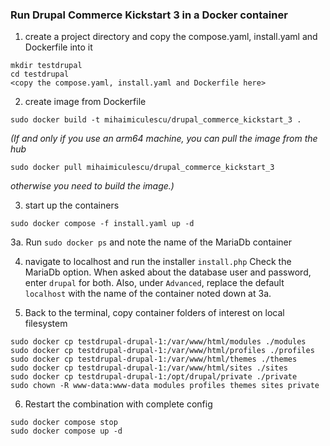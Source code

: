 ### Run Drupal Commerce Kickstart 3 in a Docker container ###

1. create a project directory and copy the compose.yaml, install.yaml and Dockerfile into it
```
mkdir testdrupal
cd testdrupal
<copy the compose.yaml, install.yaml and Dockerfile here>
```
2. create image from Dockerfile
```
sudo docker build -t mihaimiculescu/drupal_commerce_kickstart_3 .
```
*(If and only if you use an arm64 machine, you can pull the image from the hub*
```
sudo docker pull mihaimiculescu/drupal_commerce_kickstart_3
```
*otherwise you need to build the image.)* 

3. start up the containers
```
sudo docker compose -f install.yaml up -d
```
3a. Run `sudo docker ps` and note the name of the MariaDb container

4. navigate to localhost and run the installer `install.php`
Check the MariaDb option. When asked about the database user and password, enter `drupal` for both. Also, under `Advanced`, replace the default `localhost` with the name of the container noted down at 3a.

5. Back to the terminal, copy container folders of interest on local filesystem
```
sudo docker cp testdrupal-drupal-1:/var/www/html/modules ./modules
sudo docker cp testdrupal-drupal-1:/var/www/html/profiles ./profiles
sudo docker cp testdrupal-drupal-1:/var/www/html/themes ./themes
sudo docker cp testdrupal-drupal-1:/var/www/html/sites ./sites
sudo docker cp testdrupal-drupal-1:/opt/drupal/private ./private
sudo chown -R www-data:www-data modules profiles themes sites private
```
6. Restart the combination with complete config
```
sudo docker compose stop
sudo docker compose up -d
```
